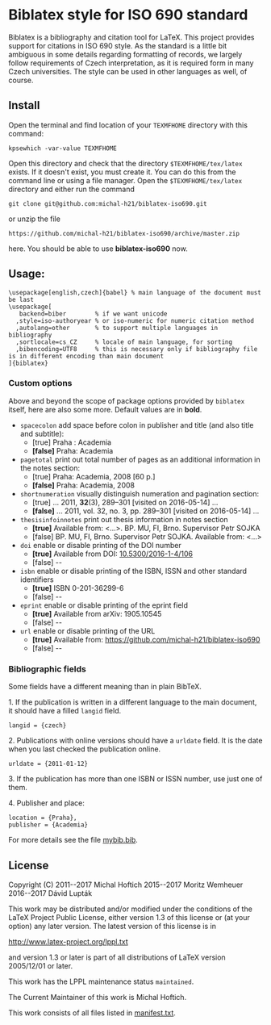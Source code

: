 # Biblatex style for ISO 690 standard

Biblatex is a bibliography and citation tool for LaTeX. This project provides
support for citations in ISO 690 style. As the standard is a little bit ambiguous
in some details regarding formatting of records, we largely follow
requirements of Czech interpretation, as it is required form in many Czech
universities. The style can be used in other languages as well, of course.

## Install

Open the terminal and find location of your `TEXMFHOME` directory with this command:

    kpsewhich -var-value TEXMFHOME

Open this directory and check that the directory `$TEXMFHOME/tex/latex` exists.
If it doesn't exist, you must create it. You can do this from the
command line or using a file manager. Open the `$TEXMFHOME/tex/latex` directory and either
run the command

    git clone git@github.com:michal-h21/biblatex-iso690.git

or unzip the file

    https://github.com/michal-h21/biblatex-iso690/archive/master.zip

here. You should be able to use **biblatex-iso690** now.

## Usage:
```
\usepackage[english,czech]{babel} % main language of the document must be last
\usepackage[
   backend=biber        % if we want unicode
  ,style=iso-authoryear % or iso-numeric for numeric citation method
  ,autolang=other       % to support multiple languages in bibliography
  ,sortlocale=cs_CZ     % locale of main language, for sorting
  ,bibencoding=UTF8     % this is necessary only if bibliography file is in different encoding than main document
]{biblatex}
```

### Custom options

Above and beyond the scope of package options provided by `biblatex` itself, here are also some more. Default values are in **bold**.

* `spacecolon`
  add space before colon in publisher and title (and also title and subtitle):
  *   [true]    Praha : Academia
  * **[false]** Praha: Academia
* `pagetotal`
  print out total number of pages as an additional information in the notes section:
  *   [true]    Praha: Academia, 2008 [60 p.]
  * **[false]** Praha: Academia, 2008
* `shortnumeration`
  visually distinguish numeration and pagination section:
  *   [true]    ... 2011, **32**(3), 289–301 [visited on 2016-05-14] ...
  * **[false]** ... 2011, vol. 32, no. 3, pp. 289–301 [visited on 2016-05-14] ...
* `thesisinfoinnotes`
  print out thesis information in notes section
  * **[true]** Available from: <...>. BP. MU, FI, Brno. Supervisor Petr SOJKA
  *   [false]  BP. MU, FI, Brno. Supervisor Petr SOJKA. Available from: <...>
* `doi`
  enable or disable printing of the DOI number
  * **[true]** Available from DOI: [10.5300/2016-1-4/106](https://doi.org/10.5300/2016-1-4/106)
  *   [false] --
* `isbn`
  enable or disable printing of the ISBN, ISSN and other standard identifiers
  * **[true]** ISBN 0-201-36299-6
  *   [false] --
* `eprint`
  enable or disable printing of the eprint field
  * **[true]** Available from arXiv: 1905.10545
  *   [false] --
* `url`
  enable or disable printing of the URL
  * **[true]** Available from: <https://github.com/michal-h21/biblatex-iso690>
  *   [false] --

### Bibliographic fields
Some fields have a different meaning than in plain BibTeX.

1\. If the publication is written in a different language to the main document, it should have a filled `langid` field.
```
langid = {czech}
```

2\. Publications with online versions should have a `urldate` field. It is the date when you last checked the publication online.
```
urldate = {2011-01-12}
```

3\. If the publication has more than one ISBN or ISSN number, use just one of them.

4\. Publisher and place:
```
location = {Praha},
publisher = {Academia}
```

For more details see the file [mybib.bib](https://github.com/michal-h21/biblatex-iso690/blob/master/mybib.bib).

## License

Copyright (C) 2011--2017 Michal Hoftich
              2015--2017 Moritz Wemheuer
              2016--2017 Dávid Lupták

This work may be distributed and/or modified under the
conditions of the LaTeX Project Public License, either version 1.3
of this license or (at your option) any later version.
The latest version of this license is in

  http://www.latex-project.org/lppl.txt

and version 1.3 or later is part of all distributions of LaTeX
version 2005/12/01 or later.

This work has the LPPL maintenance status `maintained`.

The Current Maintainer of this work is Michal Hoftich.

This work consists of all files listed in [manifest.txt](./manifest.txt).
